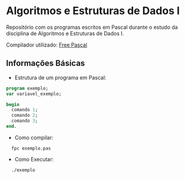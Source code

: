 # Algoritmos e Estruturas de Dados I
Repositório com os programas escritos em Pascal durante o estudo da disciplina de Algoritmos e Estruturas de Dados I.

Compilador utilizado: [Free Pascal](https://www.freepascal.org/)

## Informações Básicas 

- Estrutura de um programa em Pascal:
```pascal
program exemplo;
var variavel_exemplo;

begin
  comando 1;
  comando 2;
  comando 3;
end.
```

- Como compilar:
```
  fpc exemplo.pas
```

- Como Executar:
```
  ./exemplo
```
